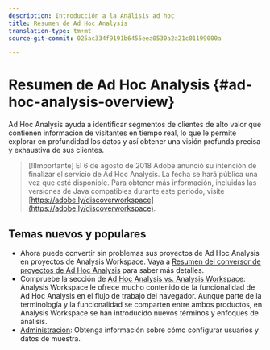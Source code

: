 ```yaml
---
description: Introducción a la Análisis ad hoc
title: Resumen de Ad Hoc Analysis
translation-type: tm+mt
source-git-commit: 025ac334f9191b6455eea0530a2a21c01199000a

---
```



# Resumen de Ad Hoc Analysis {#ad-hoc-analysis-overview}

Ad Hoc Analysis ayuda a identificar segmentos de clientes de alto valor que contienen información de visitantes en tiempo real, lo que le permite explorar en profundidad los datos y así obtener una visión profunda precisa y exhaustiva de sus clientes.

>[!IImportante]
>El 6 de agosto de 2018 Adobe anunció su intención de finalizar el servicio de Ad Hoc Analysis. La fecha se hará pública una vez que esté disponible. Para obtener más información, incluidas las versiones de Java compatibles durante este periodo, visite [https://adobe.ly/discoverworkspace](https://adobe.ly/discoverworkspace).

## Temas nuevos y populares

* Ahora puede convertir sin problemas sus proyectos de Ad Hoc Analysis en proyectos de Analysis Workspace. Vaya a [Resumen del conversor de proyectos de Ad Hoc Analysis](/help/analyze/ad-hoc-analysis/c-aha-project-converter/aha2aw-overview.md) para saber más detalles.
* Compruebe la sección de [Ad Hoc Analysis vs. Analysis Workspace](/help/analyze/analysis-workspace/workspace-faq/adhocanalysis-vs-analysisworkspace.md): Analysis Workspace le ofrece mucho contenido de la funcionalidad de Ad Hoc Analysis en el flujo de trabajo del navegador. Aunque parte de la terminología y la funcionalidad se comparten entre ambos productos, en Analysis Workspace se han introducido nuevos términos y enfoques de análisis.
* [Administración](/help/analyze/ad-hoc-analysis/c-administration.md): Obtenga información sobre cómo configurar usuarios y datos de muestra.
